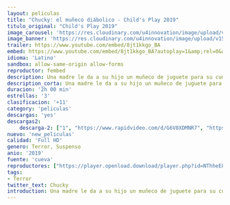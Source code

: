 ```yaml
---
layout: peliculas
title: "Chucky: el muñeco diábolico - Child's Play 2019"
titulo_original: "Child's Play 2019"
image_carousel: 'https://res.cloudinary.com/u4innovation/image/upload/v1561941953/chucky-2019-poster-min_yxdekq.jpg'
image_banner: 'https://res.cloudinary.com/u4innovation/image/upload/v1561941954/chucky2019banner-min_wngw6m.jpg'
trailer: https://www.youtube.com/embed/8jt1kkgo_BA
embed: https://www.youtube.com/embed/8jt1kkgo_BA?autoplay=1&amp;rel=0&amp;hd=1&border=0&wmode=opaque&enablejsapi=1&modestbranding=1&controls=1&showinfo=0
idioma: 'Latino'
sandbox: allow-same-origin allow-forms
reproductor: fembed
description: Una madre le da a su hijo un muñeco de juguete para su cumpleaños, sin darse cuenta de su naturaleza más siniestra.
description_corta: Una madre le da a su hijo un muñeco de juguete para su cumpleaños, sin darse cuenta de su naturaleza más siniestra.
duracion: '2h 00 min'
estrellas: '3'
clasificacion: '+11'
category: 'peliculas'
descargas: 'yes'
descargas2:
    descarga-2: ["1", "https://www.rapidvideo.com/d/G6V8XDMNR7", "https://www.google.com/s2/favicons?domain=www.rapidvideo.com","RapidVideo","https://res.cloudinary.com/imbriitneysam/image/upload/v1541473684/mexico.png", "Latino", "Full HD"]
nuevo: 'new_peliculas'
calidad: 'Full HD'
genero: Terror, Suspenso
anio: '2019'
fuente: 'cueva'
reproductores: ["https://player.openload.download/player.php?id=NThheE8vVlFPWUVQaGo2Y0JxclF0dmI5cmh0VDRCWUM1RndTMGIyamZGeEVPSWNSZG1oS3UxM3V2S0lMeE1pSGVLMEQ4ZEFuME5SM3IvNEpTSzVIcXc9PQ","https://tutumeme.net/embed/player.php?u=bXQ3ajJOaW1wcFRadDdkZ29wZlcyTnZWMk5qZWtMUzJZYVdtMmVISnpOR20wcFcxZUdHZlpkK254NXJRMkphYWRYZHBsV1dhb015VDJhcmFtZz09","https://api.cuevana3.io/olpremium/gd.php?file=ek5lbm9xYWNrS0xNejZabVlkSFIyTkxQb3BPWDB0UFkwY3lvbjJIRjBPQ1QwNStUck1mVG9kVExvM0djeHA3VnFybXRscUdvMWRXNHRZbU1lYXVUeDg2cGpKVmp4cXpBejYxcGxvcTBrZFNVeXF5Rm9kSzQxODdLclllZnpkblUzWnllaFl1dmxkVGVzR2lJWkxDb3lhcXRvSWFLcUsvWGxjK1Vsb3VrbE0yNzEybUZuOHJOeGFqUFo1YXNtcFhZcTlPcmhKMnJrc0s4ejZDV2lwZlF2cGZHYklLRWlNbmYxOG1ZYjZ6SDFBPT0","https://api.cuevana3.io/rr/gd.php?h=ek5lbm9xYWNrS0xJMVp5b21KREk0dFBLbjVkaHhkRGdrOG1jbnBpUnhhS1ZsMng5bDg2NDVaU1FsNGlveWNhZ3hkaU1sMlhadzlYSzJhcGZaY2pZNkphU3FadVkyUT09","https://api.cuevana3.io/stream/index.php?file=ek5lbm9xYWNrS0xYMTZLa2xNbkdvY3ZTb3BtZng4TGp6ZFpobGFMUGtPREYxWjVtWUpTV281MlRaV0NVMHRIbTFOS25ZSmJSenFMWTEydG9hWldXcEpyQ2YzT0h3YW0za3RDalpnPT0"]
tags:
- Terror
twitter_text: Chucky
introduction: Una madre le da a su hijo un muñeco de juguete para su cumpleaños, sin darse cuenta de su naturaleza más siniestra.
---
```



 







